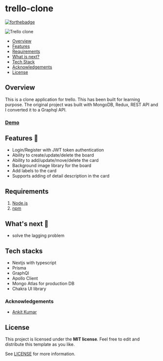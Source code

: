 # trello-clone

[![forthebadge](https://forthebadge.com/images/badges/built-with-love.svg)](https://forthebadge.com)

![Trello clone](https://github.com/Mamsheikh/trello-clone/blob/main/demo.gif)

- [Overview](#overview)
- [Features](#features)
- [Requirements](#requirements)
- [What is next?](#Whats-next)
- [Tech Stack](#tech-stacks)
- [Acknowledgements](#acknowledgement)
- [License](#license)

## Overview

This is a clone application for trello. This has been built for learning purpose. The original project was built with MongoDB, Redux, REST API and I converted it to a Graphql API.

### [Demo](https://trello-clone-smoky-mu.vercel.app/)

## Features 🤩

- Login/Register with JWT token authentication
- Ability to create/update/delete the board
- Ability to add/update/move/delete the card
- Background image library for the board
- Add labels to the card
- Supports adding of detail description in the card

## Requirements

1. [Node.js](https://nodejs.org/)
2. [npm](https://www.npmjs.com/)

## What's next 🚀

- solve the lagging problem

## Tech stacks

- Nextjs with typescript
- Prisma
- GraphQl
- Apollo Client
- Mongo Atlas for production DB
- Chakra UI library

### Acknowledgements

- [Ankit Kumar](https://github.com/knowankit)

## License

This project is licensed under the **MIT license**. Feel free to edit and distribute this template as you like.

See [LICENSE](LICENSE) for more information.
